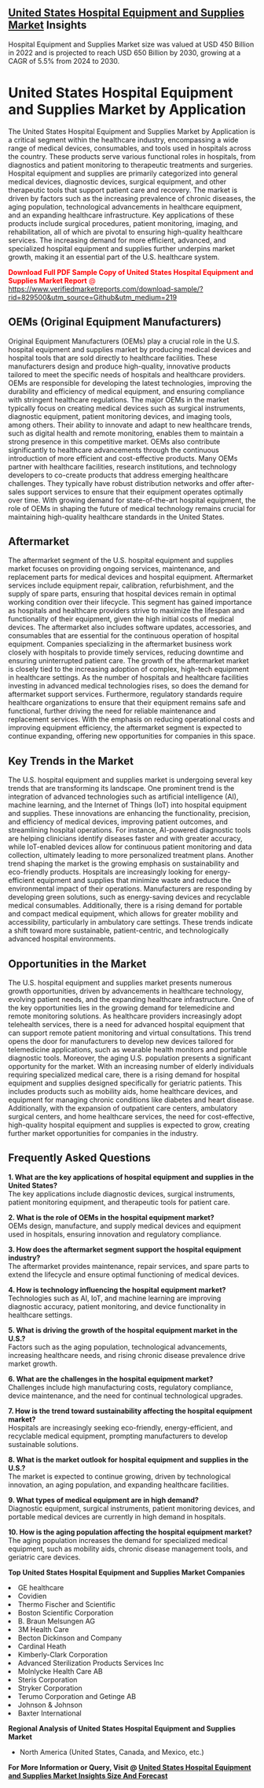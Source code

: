 <h2><a href="https://www.verifiedmarketreports.com/download-sample/?rid=829500&amp;utm_source=Github&amp;utm_medium=219" target="_blank">United States Hospital Equipment and Supplies Market</a> Insights</h2><p>Hospital Equipment and Supplies Market size was valued at USD 450 Billion in 2022 and is projected to reach USD 650 Billion by 2030, growing at a CAGR of 5.5% from 2024 to 2030.</p><p><h1>United States Hospital Equipment and Supplies Market by Application</h1> <p>The United States Hospital Equipment and Supplies Market by Application is a critical segment within the healthcare industry, encompassing a wide range of medical devices, consumables, and tools used in hospitals across the country. These products serve various functional roles in hospitals, from diagnostics and patient monitoring to therapeutic treatments and surgeries. Hospital equipment and supplies are primarily categorized into general medical devices, diagnostic devices, surgical equipment, and other therapeutic tools that support patient care and recovery. The market is driven by factors such as the increasing prevalence of chronic diseases, the aging population, technological advancements in healthcare equipment, and an expanding healthcare infrastructure. Key applications of these products include surgical procedures, patient monitoring, imaging, and rehabilitation, all of which are pivotal to ensuring high-quality healthcare services. The increasing demand for more efficient, advanced, and specialized hospital equipment and supplies further underpins market growth, making it an essential part of the U.S. healthcare system. <p><span class=""><span style="color: #ff0000;"><strong>Download Full PDF Sample Copy of United States Hospital Equipment and Supplies Market Report</strong> @ </span><a href="https://www.verifiedmarketreports.com/download-sample/?rid=829500&amp;utm_source=Github&amp;utm_medium=219" target="_blank">https://www.verifiedmarketreports.com/download-sample/?rid=829500&amp;utm_source=Github&amp;utm_medium=219</a></span></p></p> <h2>OEMs (Original Equipment Manufacturers)</h2> <p>Original Equipment Manufacturers (OEMs) play a crucial role in the U.S. hospital equipment and supplies market by producing medical devices and hospital tools that are sold directly to healthcare facilities. These manufacturers design and produce high-quality, innovative products tailored to meet the specific needs of hospitals and healthcare providers. OEMs are responsible for developing the latest technologies, improving the durability and efficiency of medical equipment, and ensuring compliance with stringent healthcare regulations. The major OEMs in the market typically focus on creating medical devices such as surgical instruments, diagnostic equipment, patient monitoring devices, and imaging tools, among others. Their ability to innovate and adapt to new healthcare trends, such as digital health and remote monitoring, enables them to maintain a strong presence in this competitive market. OEMs also contribute significantly to healthcare advancements through the continuous introduction of more efficient and cost-effective products. Many OEMs partner with healthcare facilities, research institutions, and technology developers to co-create products that address emerging healthcare challenges. They typically have robust distribution networks and offer after-sales support services to ensure that their equipment operates optimally over time. With growing demand for state-of-the-art hospital equipment, the role of OEMs in shaping the future of medical technology remains crucial for maintaining high-quality healthcare standards in the United States. <h2>Aftermarket</h2> <p>The aftermarket segment of the U.S. hospital equipment and supplies market focuses on providing ongoing services, maintenance, and replacement parts for medical devices and hospital equipment. Aftermarket services include equipment repair, calibration, refurbishment, and the supply of spare parts, ensuring that hospital devices remain in optimal working condition over their lifecycle. This segment has gained importance as hospitals and healthcare providers strive to maximize the lifespan and functionality of their equipment, given the high initial costs of medical devices. The aftermarket also includes software updates, accessories, and consumables that are essential for the continuous operation of hospital equipment. Companies specializing in the aftermarket business work closely with hospitals to provide timely services, reducing downtime and ensuring uninterrupted patient care. The growth of the aftermarket market is closely tied to the increasing adoption of complex, high-tech equipment in healthcare settings. As the number of hospitals and healthcare facilities investing in advanced medical technologies rises, so does the demand for aftermarket support services. Furthermore, regulatory standards require healthcare organizations to ensure that their equipment remains safe and functional, further driving the need for reliable maintenance and replacement services. With the emphasis on reducing operational costs and improving equipment efficiency, the aftermarket segment is expected to continue expanding, offering new opportunities for companies in this space. <h2>Key Trends in the Market</h2> <p>The U.S. hospital equipment and supplies market is undergoing several key trends that are transforming its landscape. One prominent trend is the integration of advanced technologies such as artificial intelligence (AI), machine learning, and the Internet of Things (IoT) into hospital equipment and supplies. These innovations are enhancing the functionality, precision, and efficiency of medical devices, improving patient outcomes, and streamlining hospital operations. For instance, AI-powered diagnostic tools are helping clinicians identify diseases faster and with greater accuracy, while IoT-enabled devices allow for continuous patient monitoring and data collection, ultimately leading to more personalized treatment plans. Another trend shaping the market is the growing emphasis on sustainability and eco-friendly products. Hospitals are increasingly looking for energy-efficient equipment and supplies that minimize waste and reduce the environmental impact of their operations. Manufacturers are responding by developing green solutions, such as energy-saving devices and recyclable medical consumables. Additionally, there is a rising demand for portable and compact medical equipment, which allows for greater mobility and accessibility, particularly in ambulatory care settings. These trends indicate a shift toward more sustainable, patient-centric, and technologically advanced hospital environments. <h2>Opportunities in the Market</h2> <p>The U.S. hospital equipment and supplies market presents numerous growth opportunities, driven by advancements in healthcare technology, evolving patient needs, and the expanding healthcare infrastructure. One of the key opportunities lies in the growing demand for telemedicine and remote monitoring solutions. As healthcare providers increasingly adopt telehealth services, there is a need for advanced hospital equipment that can support remote patient monitoring and virtual consultations. This trend opens the door for manufacturers to develop new devices tailored for telemedicine applications, such as wearable health monitors and portable diagnostic tools. Moreover, the aging U.S. population presents a significant opportunity for the market. With an increasing number of elderly individuals requiring specialized medical care, there is a rising demand for hospital equipment and supplies designed specifically for geriatric patients. This includes products such as mobility aids, home healthcare devices, and equipment for managing chronic conditions like diabetes and heart disease. Additionally, with the expansion of outpatient care centers, ambulatory surgical centers, and home healthcare services, the need for cost-effective, high-quality hospital equipment and supplies is expected to grow, creating further market opportunities for companies in the industry. <h2>Frequently Asked Questions</h2> <p><strong>1. What are the key applications of hospital equipment and supplies in the United States?</strong><br> The key applications include diagnostic devices, surgical instruments, patient monitoring equipment, and therapeutic tools for patient care.</p> <p><strong>2. What is the role of OEMs in the hospital equipment market?</strong><br> OEMs design, manufacture, and supply medical devices and equipment used in hospitals, ensuring innovation and regulatory compliance.</p> <p><strong>3. How does the aftermarket segment support the hospital equipment industry?</strong><br> The aftermarket provides maintenance, repair services, and spare parts to extend the lifecycle and ensure optimal functioning of medical devices.</p> <p><strong>4. How is technology influencing the hospital equipment market?</strong><br> Technologies such as AI, IoT, and machine learning are improving diagnostic accuracy, patient monitoring, and device functionality in healthcare settings.</p> <p><strong>5. What is driving the growth of the hospital equipment market in the U.S.?</strong><br> Factors such as the aging population, technological advancements, increasing healthcare needs, and rising chronic disease prevalence drive market growth.</p> <p><strong>6. What are the challenges in the hospital equipment market?</strong><br> Challenges include high manufacturing costs, regulatory compliance, device maintenance, and the need for continual technological upgrades.</p> <p><strong>7. How is the trend toward sustainability affecting the hospital equipment market?</strong><br> Hospitals are increasingly seeking eco-friendly, energy-efficient, and recyclable medical equipment, prompting manufacturers to develop sustainable solutions.</p> <p><strong>8. What is the market outlook for hospital equipment and supplies in the U.S.?</strong><br> The market is expected to continue growing, driven by technological innovation, an aging population, and expanding healthcare facilities.</p> <p><strong>9. What types of medical equipment are in high demand?</strong><br> Diagnostic equipment, surgical instruments, patient monitoring devices, and portable medical devices are currently in high demand in hospitals.</p> <p><strong>10. How is the aging population affecting the hospital equipment market?</strong><br> The aging population increases the demand for specialized medical equipment, such as mobility aids, chronic disease management tools, and geriatric care devices.</p> </p><p><strong>Top United States Hospital Equipment and Supplies Market Companies</strong></p><div data-test-id=""><p><li>GE healthcare</li><li> Covidien</li><li> Thermo Fischer and Scientific</li><li> Boston Scientific Corporation</li><li> B. Braun Melsungen AG</li><li> 3M Health Care</li><li> Becton Dickinson and Company</li><li> Cardinal Heath</li><li> Kimberly-Clark Corporation</li><li> Advanced Sterilization Products Services Inc</li><li> Molnlycke Health Care AB</li><li> Steris Corporation</li><li> Stryker Corporation</li><li> Terumo Corporation and Getinge AB</li><li> Johnson & Johnson</li><li> Baxter International</li></p><div><strong>Regional Analysis of&nbsp;United States Hospital Equipment and Supplies Market</strong></div><ul><li dir="ltr"><p dir="ltr">North America&nbsp;(United States, Canada, and Mexico, etc.)</p></li></ul><p><strong>For More Information or Query, Visit @&nbsp;</strong><strong><a href="https://www.verifiedmarketreports.com/product/hospital-equipment-and-supplies-market/?utm_source=Github&amp;utm_medium=219" target="_blank">United States Hospital Equipment and Supplies Market Insights Size And Forecast</a></strong></p></div>
